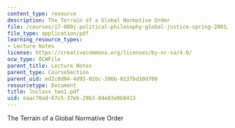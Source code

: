 ```yaml
---
content_type: resource
description: The Terrain of a Global Normative Order
file: /courses/17-000j-political-philosophy-global-justice-spring-2003/eaac78ad67c537eb29b384e83e0b8413_lnclass_two1.pdf
file_type: application/pdf
learning_resource_types:
- Lecture Notes
license: https://creativecommons.org/licenses/by-nc-sa/4.0/
ocw_type: OCWFile
parent_title: Lecture Notes
parent_type: CourseSection
parent_uid: ed2c0d04-4d93-02bc-396b-0137bd10d700
resourcetype: Document
title: lnclass_two1.pdf
uid: eaac78ad-67c5-37eb-29b3-84e83e0b8413
---
```

The Terrain of a Global Normative Order